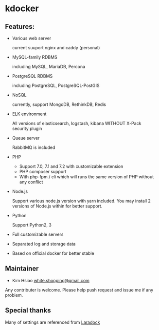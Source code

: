# kdocker

## Features:

- Various web server

    current suuport nginx and caddy (personal)

- MySQL-family RDBMS

    including MySQL, MariaDB, Percona
    
- PostgreSQL RDBMS

    including PostgreSQL, PostgreSQL-PostGIS
    
- NoSQL

    currently, support MongoDB, RethinkDB, Redis
    
- ELK environment

    All versions of elasticsearch, logstash, kibana WITHOUT X-Pack security plugin
    
- Queue server

    RabbitMQ is included
    
- PHP

    - Support 7.0, 7.1 and 7.2 with customizable extension
    - PHP composer support
    - With php-fpm / cli which will runs the same version of PHP without any conflict
    
- Node.js

    Support various node.js version with yarn included. You may install 2 versions of Node.js within for better support.
    
- Python

    Support Python2, 3
    
- Full customizable servers
- Separated log and storage data
- Based on official docker for better stable

## Maintainer
- Kim Hsiao <white.shopping@gmail.com>

Any contributer is welcome. Please help push request and issue me if any problem.

## Special thanks

Many of settings are referenced from [Laradock]

[Laradock]: http://laradock.io (Laradock)


